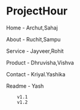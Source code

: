 # ProjectHour

Home  -    Archut,Sahaj

About -   Ruchit,Sampu

Service - Jayveer,Rohit

Product - Dhruvisha,Vishva

Contact - Kriyal.Yashika

Readme -  Yash

        v1.1
        v1.2


        
        
